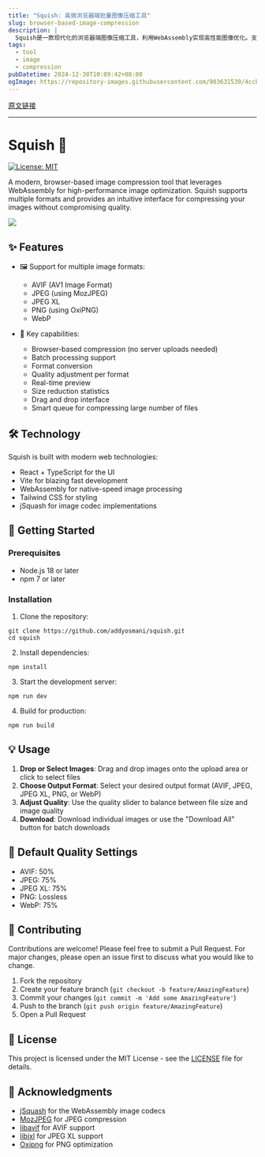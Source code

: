 ```yaml
---
title: "Squish: 高效浏览器端批量图像压缩工具"
slug: browser-based-image-compression
description: |
  Squish是一款现代化的浏览器端图像压缩工具，利用WebAssembly实现高性能图像优化。支持多种图像格式（如AVIF、JPEG、PNG等），并提供直观的界面，帮助用户批量压缩图像而不牺牲质量。
tags: 
  - tool
  - image
  - compression
pubDatetime: 2024-12-30T10:09:42+08:00
ogImage: https://repository-images.githubusercontent.com/903631539/4ccbb78c-4501-4749-ad9c-81a81f2e5f71
---
```


[原文链接](https://github.com/addyosmani/squish)

---

# Squish 🎨

[](#squish-)

[![License: MIT](https://camo.githubusercontent.com/cce5a2a14b0faab422e0bfcdc074afb46089831a0bf5930a7d8af3f31b98f847/68747470733a2f2f696d672e736869656c64732e696f2f62616467652f4c6963656e73652d4d49542d626c75652e737667)](https://opensource.org/licenses/MIT)

A modern, browser-based image compression tool that leverages WebAssembly for high-performance image optimization. Squish supports multiple formats and provides an intuitive interface for compressing your images without compromising quality.

[![](https://camo.githubusercontent.com/d312d61ae43f0055931bc332fa7ee62ef71b7fa52c744f6430c1dc2c7da5f1e8/68747470733a2f2f7371756973682e616464792e69652f6d6574612e6a7067)](https://camo.githubusercontent.com/d312d61ae43f0055931bc332fa7ee62ef71b7fa52c744f6430c1dc2c7da5f1e8/68747470733a2f2f7371756973682e616464792e69652f6d6574612e6a7067)

## ✨ Features

[](#-features)

* 🖼️ Support for multiple image formats:

  * AVIF (AV1 Image Format)
  * JPEG (using MozJPEG)
  * JPEG XL
  * PNG (using OxiPNG)
  * WebP

* 🚀 Key capabilities:

  * Browser-based compression (no server uploads needed)
  * Batch processing support
  * Format conversion
  * Quality adjustment per format
  * Real-time preview
  * Size reduction statistics
  * Drag and drop interface
  * Smart queue for compressing large number of files

## 🛠️ Technology

[](#️-technology)

Squish is built with modern web technologies:

* React + TypeScript for the UI
* Vite for blazing fast development
* WebAssembly for native-speed image processing
* Tailwind CSS for styling
* jSquash for image codec implementations

## 🚀 Getting Started

[](#-getting-started)

### Prerequisites

[](#prerequisites)

* Node.js 18 or later
* npm 7 or later

### Installation

[](#installation)

1. Clone the repository:

```
git clone https://github.com/addyosmani/squish.git
cd squish
```

2. Install dependencies:

```
npm install
```

3. Start the development server:

```
npm run dev
```

4. Build for production:

```
npm run build
```

## 💡 Usage

[](#-usage)

1. **Drop or Select Images**: Drag and drop images onto the upload area or click to select files
2. **Choose Output Format**: Select your desired output format (AVIF, JPEG, JPEG XL, PNG, or WebP)
3. **Adjust Quality**: Use the quality slider to balance between file size and image quality
4. **Download**: Download individual images or use the "Download All" button for batch downloads

## 🔧 Default Quality Settings

[](#-default-quality-settings)

* AVIF: 50%
* JPEG: 75%
* JPEG XL: 75%
* PNG: Lossless
* WebP: 75%

## 🤝 Contributing

[](#-contributing)

Contributions are welcome! Please feel free to submit a Pull Request. For major changes, please open an issue first to discuss what you would like to change.

1. Fork the repository
2. Create your feature branch (`git checkout -b feature/AmazingFeature`)
3. Commit your changes (`git commit -m 'Add some AmazingFeature'`)
4. Push to the branch (`git push origin feature/AmazingFeature`)
5. Open a Pull Request

## 📝 License

[](#-license)

This project is licensed under the MIT License - see the [LICENSE](https://github.com/addyosmani/squish/blob/main/LICENSE) file for details.

## 🙏 Acknowledgments

[](#-acknowledgments)

* [jSquash](https://github.com/jamsinclair/jSquash) for the WebAssembly image codecs
* [MozJPEG](https://github.com/mozilla/mozjpeg) for JPEG compression
* [libavif](https://github.com/AOMediaCodec/libavif) for AVIF support
* [libjxl](https://github.com/libjxl/libjxl) for JPEG XL support
* [Oxipng](https://github.com/shssoichiro/oxipng) for PNG optimization


